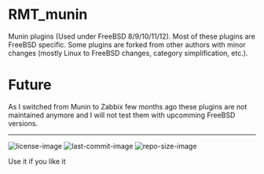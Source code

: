 # RMT_munin
Munin plugins (Used under FreeBSD 8/9/10/11/12). Most of these plugins are FreeBSD specific. Some plugins are forked from other authors with minor changes (mostly Linux to FreeBSD changes, category simplification, etc.).


Future
===
As I switched from Munin to Zabbix few months ago these plugins are not maintained anymore and I will not test them with upcomming FreeBSD versions.


---

![license-image](https://img.shields.io/github/license/remetremet/FreeBSD-Munin-plugins?style=plastic)
![last-commit-image](https://img.shields.io/github/last-commit/remetremet/FreeBSD-Munin-plugins?style=plastic)
![repo-size-image](https://img.shields.io/github/repo-size/remetremet/FreeBSD-Munin-plugins?style=plastic)

Use it if you like it
